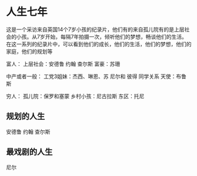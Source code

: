 # 人生七年

这是一个采访来自英国14个7岁小孩的纪录片，他们有的来自孤儿院有的是上层社会的小孩。从7岁开始，每隔7年拍摄一次，倾听他们的梦想，畅谈他们的生活。
在这一系列的纪录片中，可以看到他们的成长，他们的生活，他们的梦想，他们的家庭，他们的规划等


富人：
上层社会：安德鲁 约翰 查尔斯
富豪：苏珊

中产或者一般：
工党3姐妹：杰西、琳恩、苏
尼尔和 彼得 同学关系
天使：布鲁斯

穷人：
孤儿院：保罗和塞蒙
乡村小孩：尼古拉斯
东区：托尼



## 规划的人生
安德鲁 约翰 查尔斯


## 最戏剧的人生
尼尔


